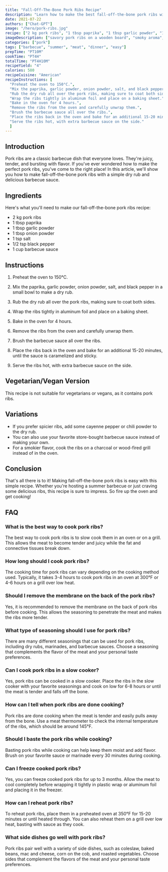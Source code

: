 ```yaml
---
title: "Fall-Off-The-Bone Pork Ribs Recipe"
description: "Learn how to make the best fall-off-the-bone pork ribs with this easy recipe. Perfect for a summer barbecue or any time you're craving some delicious ribs!"
date: 2021-07-22
authors: ["Chat-GPT"]
image: "/hero/pork-ribs.jpg"
recipe: ["2 kg pork ribs", "1 tbsp paprika", "1 tbsp garlic powder", "1 tbsp onion powder", "1 tsp salt", "1/2 tsp black pepper", "1 cup barbecue sauce"]
imageDescription: ["savory pork ribs on a wooden board", "smoky aroma", "sticky barbecue sauce", "juicy and tender meat"]
categories: ["pork"]
tags: ["barbecue", "summer", "meat", "dinner", "easy"]
prepTime: "PT10M"
cookTime: "PT4H"
totalTime: "PT4H10M"
recipeYield: "4"
calories: 580
recipeCuisine: "American"
recipeInstructions: [
  "Preheat the oven to 150°C.",
  "Mix the paprika, garlic powder, onion powder, salt, and black pepper in a small bowl to make a dry rub.",
  "Rub the dry rub all over the pork ribs, making sure to coat both sides.",
  "Wrap the ribs tightly in aluminum foil and place on a baking sheet.",
  "Bake in the oven for 4 hours.",
  "Remove the ribs from the oven and carefully unwrap them.",
  "Brush the barbecue sauce all over the ribs.",
  "Place the ribs back in the oven and bake for an additional 15-20 minutes, until the sauce is caramelized and sticky.",
  "Serve the ribs hot, with extra barbecue sauce on the side."
  ]
---
```


## Introduction

Pork ribs are a classic barbecue dish that everyone loves. They're juicy, tender, and bursting with flavor. If you've ever wondered how to make the perfect pork ribs, you've come to the right place! In this article, we'll show you how to make fall-off-the-bone pork ribs with a simple dry rub and delicious barbecue sauce.

## Ingredients

Here's what you'll need to make our fall-off-the-bone pork ribs recipe:

- 2 kg pork ribs
- 1 tbsp paprika
- 1 tbsp garlic powder
- 1 tbsp onion powder
- 1 tsp salt
- 1/2 tsp black pepper
- 1 cup barbecue sauce

## Instructions

1. Preheat the oven to 150°C.

2. Mix the paprika, garlic powder, onion powder, salt, and black pepper in a small bowl to make a dry rub.

3. Rub the dry rub all over the pork ribs, making sure to coat both sides.

4. Wrap the ribs tightly in aluminum foil and place on a baking sheet.

5. Bake in the oven for 4 hours.

6. Remove the ribs from the oven and carefully unwrap them.

7. Brush the barbecue sauce all over the ribs.

8. Place the ribs back in the oven and bake for an additional 15-20 minutes, until the sauce is caramelized and sticky.

9. Serve the ribs hot, with extra barbecue sauce on the side.

## Vegetarian/Vegan Version

This recipe is not suitable for vegetarians or vegans, as it contains pork ribs.

## Variations

- If you prefer spicier ribs, add some cayenne pepper or chili powder to the dry rub.
- You can also use your favorite store-bought barbecue sauce instead of making your own.
- For a smokier flavor, cook the ribs on a charcoal or wood-fired grill instead of in the oven.

## Conclusion

That's all there is to it! Making fall-off-the-bone pork ribs is easy with this simple recipe. Whether you're hosting a summer barbecue or just craving some delicious ribs, this recipe is sure to impress. So fire up the oven and get cooking!

## FAQ

### What is the best way to cook pork ribs?

The best way to cook pork ribs is to slow cook them in an oven or on a grill. This allows the meat to become tender and juicy while the fat and connective tissues break down.

### How long should I cook pork ribs?

The cooking time for pork ribs can vary depending on the cooking method used. Typically, it takes 3-4 hours to cook pork ribs in an oven at 300°F or 4-6 hours on a grill over low heat.

### Should I remove the membrane on the back of the pork ribs?

Yes, it is recommended to remove the membrane on the back of pork ribs before cooking. This allows the seasoning to penetrate the meat and makes the ribs more tender.

### What type of seasoning should I use for pork ribs?

There are many different seasonings that can be used for pork ribs, including dry rubs, marinades, and barbecue sauces. Choose a seasoning that complements the flavor of the meat and your personal taste preferences.

### Can I cook pork ribs in a slow cooker?

Yes, pork ribs can be cooked in a slow cooker. Place the ribs in the slow cooker with your favorite seasonings and cook on low for 6-8 hours or until the meat is tender and falls off the bone.

### How can I tell when pork ribs are done cooking?

Pork ribs are done cooking when the meat is tender and easily pulls away from the bone. Use a meat thermometer to check the internal temperature of the ribs, which should be around 145°F.

### Should I baste the pork ribs while cooking?

Basting pork ribs while cooking can help keep them moist and add flavor. Brush on your favorite sauce or marinade every 30 minutes during cooking.

### Can I freeze cooked pork ribs?

Yes, you can freeze cooked pork ribs for up to 3 months. Allow the meat to cool completely before wrapping it tightly in plastic wrap or aluminum foil and placing it in the freezer.

### How can I reheat pork ribs?

To reheat pork ribs, place them in a preheated oven at 350°F for 15-20 minutes or until heated through. You can also reheat them on a grill over low heat, basting with sauce as they cook.

### What side dishes go well with pork ribs?

Pork ribs pair well with a variety of side dishes, such as coleslaw, baked beans, mac and cheese, corn on the cob, and roasted vegetables. Choose sides that complement the flavors of the meat and your personal taste preferences.